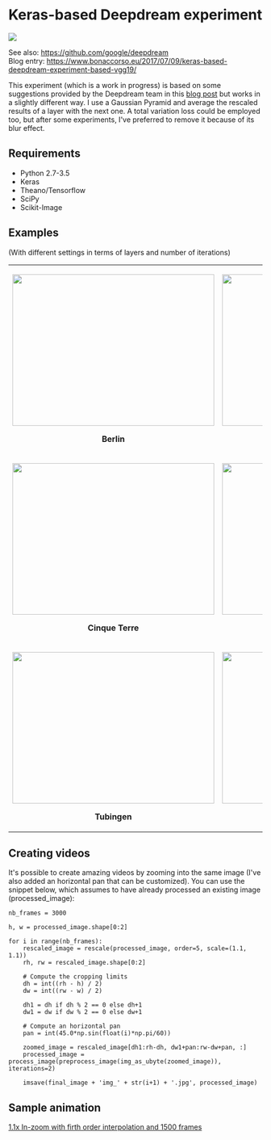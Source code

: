 # Keras-based Deepdream experiment
<img src="https://img.shields.io/github/license/mashape/apistatus.svg?maxAge=2592000"/><br/>

See also: https://github.com/google/deepdream<br/>
Blog entry: https://www.bonaccorso.eu/2017/07/09/keras-based-deepdream-experiment-based-vgg19/<br/>

This experiment (which is a work in progress) is based on some suggestions provided by the Deepdream team in this [blog post](http://googleresearch.blogspot.ch/2015/06/inceptionism-going-deeper-into-neural.html) but works in a slightly different way. I use a Gaussian Pyramid and average the rescaled results of a layer with the next one. A total variation loss could be employed too, but after some experiments, I've preferred to remove it because of its blur effect.

## Requirements
<ul>
<li>Python 2.7-3.5</li>
<li>Keras</li>
<li>Theano/Tensorflow</li>
<li>SciPy</li>
<li>Scikit-Image</li>
</ul>

## Examples
(With different settings in terms of layers and number of iterations)
<table width="100%" align="center">
<tr>
<td width="auto">
<p align="center">
<img src="https://s3-us-west-2.amazonaws.com/keras-deepdream-demo/berlin_dream.jpg" align="center" height="300" width="400">
</p>
<p align="center"><b>Berlin</b></p>
</td>
<td width="auto">
<p align="center">
<img src="https://s3-us-west-2.amazonaws.com/keras-deepdream-demo/berlin_dream_3.jpg" align="center" height="300" width="400">
</p>
<p align="center"><b>Berlin</b></p>
</td>
</tr>
<tr>
<td width="auto">
<p align="center">
<img src="https://s3-us-west-2.amazonaws.com/keras-deepdream-demo/cinque_terre_dream.jpg" align="center" height="300" width="400">
</p>
<p align="center"><b>Cinque Terre</b></p>
</td>
<td width="auto">
<p align="center">
<img src="https://s3-us-west-2.amazonaws.com/keras-deepdream-demo/rome_dream.jpg" align="center" height="300" width="400">
</p>
<p align="center"><b>Rome</b></p>
</td>
</tr>
<tr>
<td width="auto">
<p align="center">
<img src="https://s3-us-west-2.amazonaws.com/keras-deepdream-demo/Tubinga_Dream.jpg" align="center" height="300" width="400">
</p>
<p align="center"><b>Tubingen</b></p>
</td>
<td width="auto">
<p align="center">
<img src="https://s3-us-west-2.amazonaws.com/keras-deepdream-demo/Taj_Dream.jpg" align="center" height="300" width="400">
</p>
<p align="center"><b>Taj Mahal</b></p>
</td>
</tr>
</table>

## Creating videos
It's possible to create amazing videos by zooming into the same image (I've also added an horizontal pan that can be customized). You can use the snippet below, which assumes to have already processed an existing image (processed_image):
```
nb_frames = 3000

h, w = processed_image.shape[0:2]

for i in range(nb_frames):
    rescaled_image = rescale(processed_image, order=5, scale=(1.1, 1.1))
    rh, rw = rescaled_image.shape[0:2]
    
    # Compute the cropping limits
    dh = int((rh - h) / 2)
    dw = int((rw - w) / 2)
    
    dh1 = dh if dh % 2 == 0 else dh+1
    dw1 = dw if dw % 2 == 0 else dw+1
    
    # Compute an horizontal pan
    pan = int(45.0*np.sin(float(i)*np.pi/60))
    
    zoomed_image = rescaled_image[dh1:rh-dh, dw1+pan:rw-dw+pan, :]
    processed_image = process_image(preprocess_image(img_as_ubyte(zoomed_image)), iterations=2)
    
    imsave(final_image + 'img_' + str(i+1) + '.jpg', processed_image)
```

## Sample animation
[1.1x In-zoom with firth order interpolation and 1500 frames](https://www.youtube.com/watch?v=ppUhPBMj-z0)

